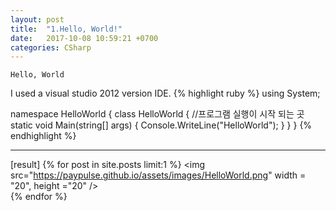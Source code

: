 ```yaml
---
layout: post
title:  "1.Hello, World!"
date:   2017-10-08 10:59:21 +0700
categories: CSharp
---
```

`Hello, World`

I used a visual studio 2012 version IDE.
{% highlight ruby %}
using System;

namespace HelloWorld
{
    class HelloWorld
    {
        //프로그램 실행이 시작 되는 곳
        static void Main(string[] args)
        {
            Console.WriteLine("HelloWorld");
        }
    }
}
{% endhighlight %}

---
[result]
{% for post in site.posts limit:1 %}
  <img src="https://paypulse.github.io/assets/images/HelloWorld.png" width = "20", height ="20" />  
{% endfor %}
